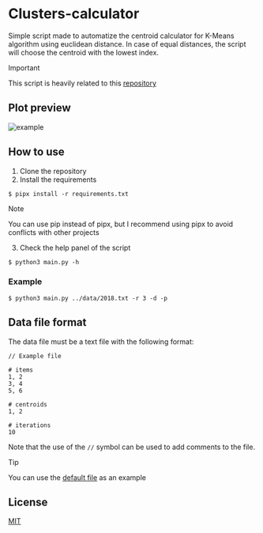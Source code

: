 # Clusters-calculator

Simple script made to automatize the centroid calculator for K-Means algorithm using euclidean distance.
In case of equal distances, the script will choose the centroid with the lowest index.

> [!IMPORTANT]
> This script is heavily related to this [repository](https://github.com/Aniol0012/IA-Practica2)

## Plot preview

![example](https://github.com/Aniol0012/Clusters-calculator/assets/53788631/9e404011-7cf9-4d29-9531-e7a19b4034ba)

## How to use

1. Clone the repository
2. Install the requirements

```shell
$ pipx install -r requirements.txt
```

> [!NOTE]
> You can use pip instead of pipx, but I recommend using pipx to avoid conflicts with other projects

3. Check the help panel of the script

````shell
$ python3 main.py -h
````

### Example

```shell
$ python3 main.py ../data/2018.txt -r 3 -d -p  
```

## Data file format

The data file must be a text file with the following format:

```
// Example file

# items
1, 2
3, 4
5, 6

# centroids
1, 2

# iterations
10
```

Note that the use of the `//` symbol can be used to add comments to the file.

> [!TIP]
> You can use the [default file](data/2018.txt) as an example

## License

[MIT](./LICENSE)
